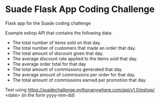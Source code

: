 # Suade Flask App Coding Challenge
Flask app for the Suade coding challenge

Example eshop API that contains the following data:

- The total number of items sold on that day.
- The total number of customers that made an order that day.
- The total amount of discount given that day.
- The average discount rate applied to the items sold that day.
- The average order total for that day
- The total amount of commissions generated that day.
- The average amount of commissions per order for that day.
- The total amount of commissions earned per promotion that day.

Test using https://suadechallenge.pythonanywhere.com/api/v1.0/eshop/ \<date> (in the form yyyy-mm-dd)
